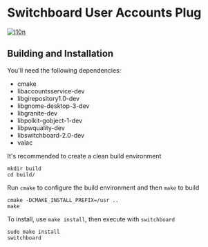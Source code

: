 # Switchboard User Accounts Plug
[![l10n](https://l10n.elementary.io/widgets/switchboard/switchboard-plug-useraccounts/svg-badge.svg)](https://l10n.elementary.io/projects/switchboard/switchboard-plug-useraccounts)

## Building and Installation

You'll need the following dependencies:

* cmake
* libaccountsservice-dev
* libgirepository1.0-dev 
* libgnome-desktop-3-dev
* libgranite-dev
* libpolkit-gobject-1-dev
* libpwquality-dev
* libswitchboard-2.0-dev
* valac

It's recommended to create a clean build environment

    mkdir build
    cd build/
    
Run `cmake` to configure the build environment and then `make` to build

    cmake -DCMAKE_INSTALL_PREFIX=/usr ..
    make
    
To install, use `make install`, then execute with `switchboard`

    sudo make install
    switchboard

